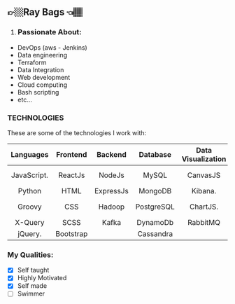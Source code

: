 ## 👉🏼Ray Bags 👈🏽

1. ### Passionate About:
  - DevOps (aws - Jenkins)
  - Data engineering
  - Terraform
  - Data Integration
  - Web development
  - Cloud computing
  - Bash scripting
  - etc...

### TECHNOLOGIES
  These are some of the technologies I work with:

| Languages              | Frontend      | Backend       | Database       | Data Visualization | (BaaS) && Bssd  | Testing     | Other           |
| :---:                  |  :---:        |  :---:        | :---:          | :---:            |  :---:          | :---:         | :---:         |
| JavaScript.            | ReactJs       | NodeJs        | MySQL         | CanvasJS          | Amazone (AWS)   |  Jest         | Linux         |
| Python                 | HTML          | ExpressJs     | MongoDB       |  Kibana.          | Kubernetes      |               | Git           |
| Groovy                 | CSS           | Hadoop        | PostgreSQL    | ChartJS.          | Bash            |               | Visual Studios |
| X-Query                | SCSS          | Kafka         | DynamoDb     |  RabbitMQ          | Firebase        |               | Postman        |
| jQuery.                | Bootstrap     |               | Cassandra                         |                 | Heroku        | | Jenkins        |     



### My Qualities:

 - [x]  Self taught
 - [x]  Highly Motivated
 - [x]  Self made
 - [ ]  Swimmer
